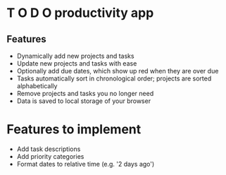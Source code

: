 # T O D O productivity app

## Features

- Dynamically add new projects and tasks
- Update new projects and tasks with ease
- Optionally add due dates, which show up red when they are over due
- Tasks automatically sort in chronological order; projects are sorted alphabetically
- Remove projects and tasks you no longer need
- Data is saved to local storage of your browser

# Features to implement

- Add task descriptions
- Add priority categories
- Format dates to relative time (e.g. '2 days ago')
